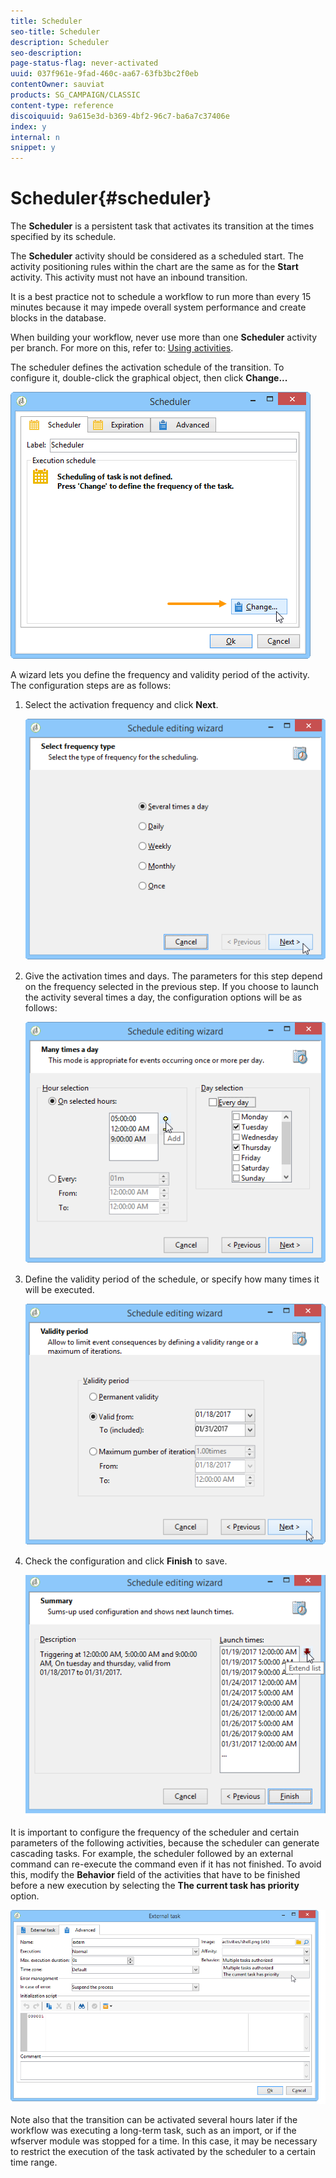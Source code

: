 ```yaml
---
title: Scheduler
seo-title: Scheduler
description: Scheduler
seo-description: 
page-status-flag: never-activated
uuid: 037f961e-9fad-460c-aa67-63fb3bc2f0eb
contentOwner: sauviat
products: SG_CAMPAIGN/CLASSIC
content-type: reference
discoiquuid: 9a615e3d-b369-4bf2-96c7-ba6a7c37406e
index: y
internal: n
snippet: y
---
```


# Scheduler{#scheduler}

The **Scheduler** is a persistent task that activates its transition at the times specified by its schedule.

The **Scheduler** activity should be considered as a scheduled start. The activity positioning rules within the chart are the same as for the **Start** activity. This activity must not have an inbound transition.

It is a best practice not to schedule a workflow to run more than every 15 minutes because it may impede overall system performance and create blocks in the database.

When building your workflow, never use more than one **Scheduler** activity per branch. For more on this, refer to: [Using activities](../../workflow/using/scheduler.md#using-activities).

The scheduler defines the activation schedule of the transition. To configure it, double-click the graphical object, then click **Change...** 

![](assets/s_user_segmentation_scheduler.png)

A wizard lets you define the frequency and validity period of the activity. The configuration steps are as follows:

1. Select the activation frequency and click **Next**.

   ![](assets/s_user_segmentation_scheduler2.png)

1. Give the activation times and days. The parameters for this step depend on the frequency selected in the previous step. If you choose to launch the activity several times a day, the configuration options will be as follows:

   ![](assets/s_user_segmentation_scheduler3.png)

1. Define the validity period of the schedule, or specify how many times it will be executed.

   ![](assets/s_user_segmentation_scheduler4.png)

1. Check the configuration and click **Finish** to save.

   ![](assets/s_user_segmentation_scheduler5.png)

It is important to configure the frequency of the scheduler and certain parameters of the following activities, because the scheduler can generate cascading tasks. For example, the scheduler followed by an external command can re-execute the command even if it has not finished. To avoid this, modify the **Behavior** field of the activities that have to be finished before a new execution by selecting the **The current task has priority** option.

![](assets/current_task_priority.png)

Note also that the transition can be activated several hours later if the workflow was executing a long-term task, such as an import, or if the wfserver module was stopped for a time. In this case, it may be necessary to restrict the execution of the task activated by the scheduler to a certain time range. 
